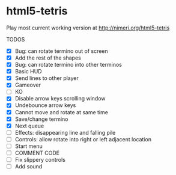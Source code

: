 html5-tetris
============

Play most current working version at http://nimeri.org/html5-tetris

TODOS
- [X] Bug: can rotate termino out of screen
- [X] Add the rest of the shapes
- [X] Bug: can rotate termino into other terminos
- [X] Basic HUD
- [X] Send lines to other player
- [X] Gameover
- [ ] KO
- [X] Disable arrow keys scrolling window
- [X] Undebounce arrow keys
- [X] Cannot move and rotate at same time
- [X] Save/change termino
- [X] Next queue
- [ ] Effects: disappearing line and falling pile
- [ ] Controls: allow rotate into right or left adjacent location
- [ ] Start menu
- [ ] COMMENT CODE
- [ ] Fix slippery controls
- [ ] Add sound
